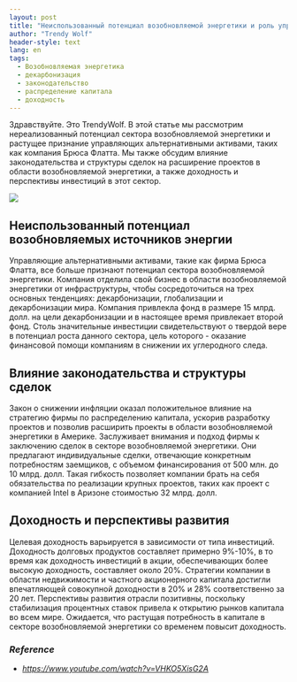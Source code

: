 ```yaml
---
layout: post
title: "Неиспользованный потенциал возобновляемой энергетики и роль управляющих альтернативными активами"
author: "Trendy Wolf"
header-style: text
lang: en
tags:
  - Возобновляемая энергетика
  - декарбонизация
  - законодательство
  - распределение капитала
  - доходность
---
```


Здравствуйте. Это TrendyWolf. В этой статье мы рассмотрим нереализованный потенциал сектора возобновляемой энергетики и растущее признание управляющих альтернативными активами, таких как компания Брюса Флатта. Мы также обсудим влияние законодательства и структуры сделок на расширение проектов в области возобновляемой энергетики, а также доходность и перспективы инвестиций в этот сектор.

<img
    src="https://i.ytimg.com/vi/VHKO5XisG2A/hqdefault.jpg"
/>


## Неиспользованный потенциал возобновляемых источников энергии
Управляющие альтернативными активами, такие как фирма Брюса Флатта, все больше признают потенциал сектора возобновляемой энергетики. Компания отделила свой бизнес в области возобновляемой энергетики от инфраструктуры, чтобы сосредоточиться на трех основных тенденциях: декарбонизации, глобализации и декарбонизации мира. Компания привлекла фонд в размере 15 млрд. долл. на цели декарбонизации и в настоящее время привлекает второй фонд. Столь значительные инвестиции свидетельствуют о твердой вере в потенциал роста данного сектора, цель которого - оказание финансовой помощи компаниям в снижении их углеродного следа.

## Влияние законодательства и структуры сделок
Закон о снижении инфляции оказал положительное влияние на стратегию фирмы по распределению капитала, ускорив разработку проектов и позволив расширить проекты в области возобновляемой энергетики в Америке. Заслуживает внимания и подход фирмы к заключению сделок в секторе возобновляемой энергетики. Они предлагают индивидуальные сделки, отвечающие конкретным потребностям заемщиков, с объемом финансирования от 500 млн. до 10 млрд. долл. Такая гибкость позволяет компании брать на себя обязательства по реализации крупных проектов, таких как проект с компанией Intel в Аризоне стоимостью 32 млрд. долл.

## Доходность и перспективы развития
Целевая доходность варьируется в зависимости от типа инвестиций. Доходность долговых продуктов составляет примерно 9%-10%, в то время как доходность инвестиций в акции, обеспечивающих более высокую доходность, составляет около 20%. Стратегии компании в области недвижимости и частного акционерного капитала достигли впечатляющей совокупной доходности в 20% и 28% соответственно за 20 лет. Перспективы развития отрасли позитивны, поскольку стабилизация процентных ставок привела к открытию рынков капитала во всем мире. Ожидается, что растущая потребность в капитале в секторе возобновляемой энергетики со временем повысит доходность.


### _Reference_
- _https://www.youtube.com/watch?v=VHKO5XisG2A_


